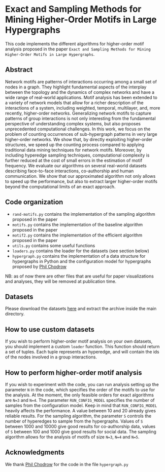 # Exact and Sampling Methods for Mining Higher-Order Motifs in Large Hypergraphs

This code implements the different algorithms for higher-order motif analysis proposed in the paper ```Exact and Sampling Methods for Mining Higher-Order Motifs in Large Hypergraphs```.

## Abstract

Network motifs are patterns of interactions occurring among a small set of nodes in a graph. 
They highlight fundamental aspects of the interplay between the topology and the dynamics of complex networks and have a wide range of real-world applications. 
Motif analysis has been extended to a variety of network models that allow for a richer description of the interactions of a system, including weighted, temporal, multilayer, and, more recently, higher-order networks. 
Generalizing network motifs to capture patterns of group interactions is not only interesting from the fundamental perspective of understanding complex systems, but also proposes unprecedented computational challenges. 
In this work, we focus on the problem of counting occurrences of sub-hypergraph patterns in very large higher-order networks. 
We show that, by directly exploiting higher-order structures, we speed up the counting process compared to applying traditional data mining techniques for network motifs. 
Moreover, by including hyperedge sampling techniques, computational complexity is further reduced at the cost of small errors in the estimation of motif frequency. 
We evaluate our algorithms on several real-world datasets describing face-to-face interactions, co-authorship and human communication. We show that our approximated algorithm not only allows to speed up the performance, but also to extract larger higher-order motifs beyond the computational limits of an exact approach.

## Code organization
* ```rand-motifs.py``` contains the implementation of the sampling algorithm proposed in the paper
* ```motifs.py``` contains the implementation of the baseline algorithm proposed in the paper
* ```motif2.py``` contains the implementation of the efficient algorithm proposed in the paper
* ```utils.py``` contains some useful functions
* ```loaders.py``` contains the loader for the datasets (see section below)
* ```hypergraph.py``` contains the implementation of a data structure for hypergraphs in Python and the configuration model for hypergraphs proposed by [Phil Chodrow](https://github.com/PhilChodrow)

NB: as of now there are other files that are useful for paper visualizations and analyses, they will be removed at publication time.

## Datasets
Please download the datasets [here](https://drive.google.com/file/d/1uFaftX_hqjTiBt2SZ_6fbggYG9ySK3Ss/view?usp=sharing) and extract the archive inside the main directory.

## How to use custom datasets
If you wish to perform higher-order motif analysis on your own datasets, you should implement a custom ```loader``` function. This function should return a set of tuples. Each tuple represents an hyperedge, and will contain the ids of the nodes involved in a group interactions.  

## How to perform higher-order motif analysis
If you wish to experiment with the code, you can run analysis setting up the parameter ```N``` in the code, which specifies the order of the motifs to use for the analysis. At the moment, the only feasible orders for exact algorithms are ```N=3``` and ```N=4```. The parameter ```RUN_CONFIG_MODEL``` specifies the number of samples from the configuration model. Keep in mind that ```RUN_CONFIG_MODEL``` heavily affects the performance. A value between 10 and 20 already gives reliable results. For the sampling algorithm, the parameter ```S``` controls the number of hyperedges to sample from the hypergraphs. Values of ```S``` between 1000 and 10000 give good results for co-authorship data, values of ```S``` between 100 and 1000 give good results for social data. The sampling algorithm allows for the analysis of motifs of size ```N=3```, ```N=4``` and ```N=5```.

## Acknowledgments
We thank [Phil Chodrow](https://github.com/PhilChodrow) for the code in the file ```hypergraph.py```




